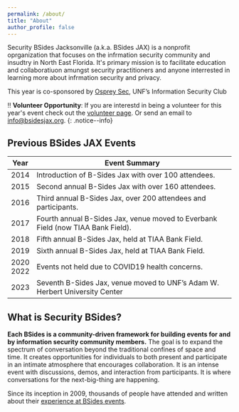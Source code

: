 ```yaml
---
permalink: /about/
title: "About"
author_profile: false
---
```


Security BSides Jacksonville (a.k.a. BSides JAX) is a nonprofit oprganization that focuses on the infrmation security community and insudtry in North East Florida. It's primary mission is to facilitate education and collaboratiuon amungst security practitioners and anyone interrested in learning more about infrmation security and privacy.

This year is co-sponsored by [Osprey Sec](http://unfcyber.org/), UNF’s Information Security Club

:bangbang: **Volunteer Opportunity**:
If you are interestd in being a volunteer for this year's event check out the [volunteer page](/volunteer/). Or send an email to [info@bsidesjax.org](mailto:info@bsidesjax.org).
{: .notice--info}

## Previous BSides JAX Events

| Year | Event Summary |
| ---- | ------------- |
| 2014 | Introduction of B-Sides Jax with over 100 attendees. |
| 2015 | Second annual B-Sides Jax with over 160 attendees. |
| 2016 | Third annual B-Sides Jax, over 200 attendees and participants. |
| 2017 | Fourth annual B-Sides Jax, venue moved to Everbank Field (now TIAA Bank Field). |
| 2018 | Fifth annual B-Sides Jax, held at TIAA Bank Field. |
| 2019 | Sixth annual B-Sides Jax, held at TIAA Bank Field. |
| 2020 <br> 2022 |  Events not held due to COVID19 health concerns. |
| 2023 | Seventh B-Sides Jax, venue moved to UNF’s Adam W. Herbert University Center|

## What is Security BSides?

**Each BSides is a community-driven framework for building events for and by information security community members.**  The goal is to expand the spectrum of conversation beyond the traditional confines of space and time.  It creates opportunities for individuals to both present and participate in an intimate atmosphere that encourages collaboration. It is an intense event with discussions, demos, and interaction from participants. It is where conversations for the next-big-thing are happening.

Since its inception in 2009, thousands of people have attended and written about their [experience at BSides events](http://www.securitybsides.com/w/page/19532810/Media).

